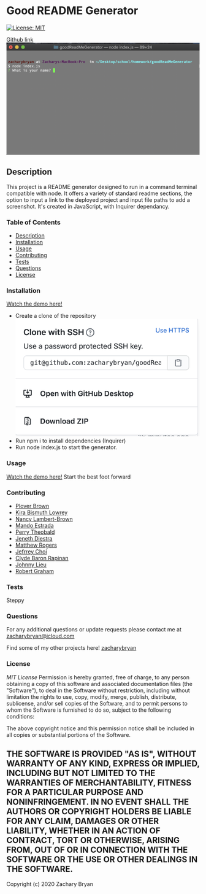 # Good README Generator

[![License: MIT](https://img.shields.io/badge/License-MIT-yellow.svg)](https://opensource.org/licenses/MIT)

[Github link](wwww.github.com/zacharybryan/goodReadMeGenerator)
![screenshot of home screen](./screenshots/home-screen.png)

## Description

This project is a README generator designed to run in a command terminal compatible with node. It offers a variety of standard readme sections, the option to input a link to the deployed project and input file paths to add a screenshot. It's created in JavaScript, with Inquirer dependancy.

### Table of Contents

* [Description](#description)
* [Installation](#installation)
* [Usage](#usage)
* [Contributing](#contributing)
* [Tests](#tests)
* [Questions](#questions)
* [License](#licence)

### Installation

[Watch the demo here!](wwww.youtube.com)

* Create a clone of the repository
![screenshot of ssh clone](./screenshots/ssh-clone.png)
* Run npm i to install  dependencies (Inquirer)
* Run node index.js to start the generator.

### Usage

[Watch the demo here!](wwww.youtube.com)
Start the best foot forward 

### Contributing

- [Plover Brown](https://github.com/rebgrasshopper)
- [Kira Bismuth Lowrey](https://github.com/KILowrey)
- [Nancy Lambert-Brown](https://github.com/n-lambert)
- [Mando Estrada](https://github.com/Mando619)
- [Perry Theobald](https://github.com/perrytjr)
- [Jeneth Diestra](https://github.com/jen6one9)
- [Matthew Rogers](https://github.com/Rogers-Development-Services)
- [Jefrrey Choi](https://github.com/jepoy92)
- [Clyde Baron Rapinan](https://github.com/clydebaron2000)
- [Johnny Lieu](https://github.com/johnnylieu)
- [Robert Graham](https://github.com/Robmgraham)

### Tests

Steppy

### Questions

For any additional questions or update requests please contact me at zacharybryan@icloud.com

Find some of my other projects here!
[zacharybryan](https://www.github.com/zacharybryan)

### License

*MIT License*
Permission is hereby granted, free of charge, to any person obtaining a copy of this software and associated documentation files (the "Software"), to deal in the Software without restriction, including without limitation the rights to use, copy, modify, merge, publish, distribute, sublicense, and/or sell copies of the Software, and to permit persons to whom the Software is furnished to do so, subject to the following conditions:

The above copyright notice and this permission notice shall be included in all copies or substantial portions of the Software.

THE SOFTWARE IS PROVIDED "AS IS", WITHOUT WARRANTY OF ANY KIND, EXPRESS OR IMPLIED, INCLUDING BUT NOT LIMITED TO THE WARRANTIES OF MERCHANTABILITY, FITNESS FOR A PARTICULAR PURPOSE AND NONINFRINGEMENT. IN NO EVENT SHALL THE AUTHORS OR COPYRIGHT HOLDERS BE LIABLE FOR ANY CLAIM, DAMAGES OR OTHER LIABILITY, WHETHER IN AN ACTION OF CONTRACT, TORT OR OTHERWISE, ARISING FROM, OUT OF OR IN CONNECTION WITH THE SOFTWARE OR THE USE OR OTHER DEALINGS IN THE SOFTWARE.
---
Copyright (c) 2020 Zachary Bryan
